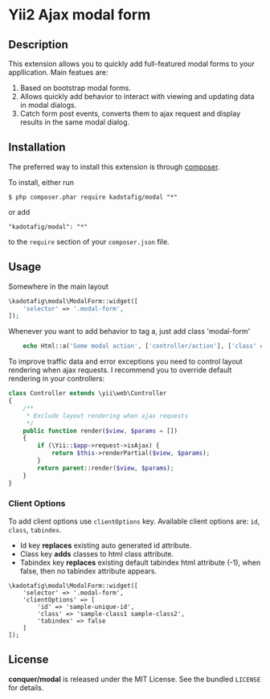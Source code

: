 Yii2 Ajax modal form
=================

## Description

This extension allows you to quickly add full-featured modal forms to your appllication.
Main featues are:

1. Based on bootstrap modal forms.
2. Allows quickly add behavior to interact with viewing and updating data in modal dialogs.
3. Catch form post events, converts them to ajax request and display results in the same modal dialog.

## Installation

The preferred way to install this extension is through [composer](http://getcomposer.org/download/). 

To install, either run

```
$ php composer.phar require kadotafig/modal "*"
```
or add

```
"kadotafig/modal": "*"
```

to the ```require``` section of your `composer.json` file.

## Usage
Somewhere in the main layout
```php
\kadotafig\modal\ModalForm::widget([
    'selector' => '.modal-form',
]);
```
Whenever you want to add behavior to tag a, just add class 'modal-form'
```php
    echo Html::a('Some modal action', ['controller/action'], ['class' => 'modal-form']);
``` 
To improve traffic data and error exceptions you need to control layout rendering when ajax requests.
I recommend you to override default rendering in your controllers:
```php
class Controller extends \yii\web\Controller
{
    /**
     * Exclude layout rendering when ajax requests
     */
    public function render($view, $params = [])
    {
        if (\Yii::$app->request->isAjax) {
            return $this->renderPartial($view, $params);
        }
        return parent::render($view, $params);
    }
}
``` 

### Client Options
To add client options use `clientOptions` key. Available client options are: `id`, `class`, `tabindex`. 
* Id key **replaces** existing auto generated id attribute. 
* Class key **adds** classes to html class attribute. 
* Tabindex key **replaces** existing default tabindex html attribute (-1), when false, then no tabindex attribute appears.
```
\kadotafig\modal\ModalForm::widget([
    'selector' => '.modal-form',
    'clientOptions' => [
        'id' => 'sample-unique-id',
        'class' => 'sample-class1 sample-class2',
        'tabindex' => false
    ]
]);
```

## License

**conquer/modal** is released under the MIT License. See the bundled `LICENSE` for details.
